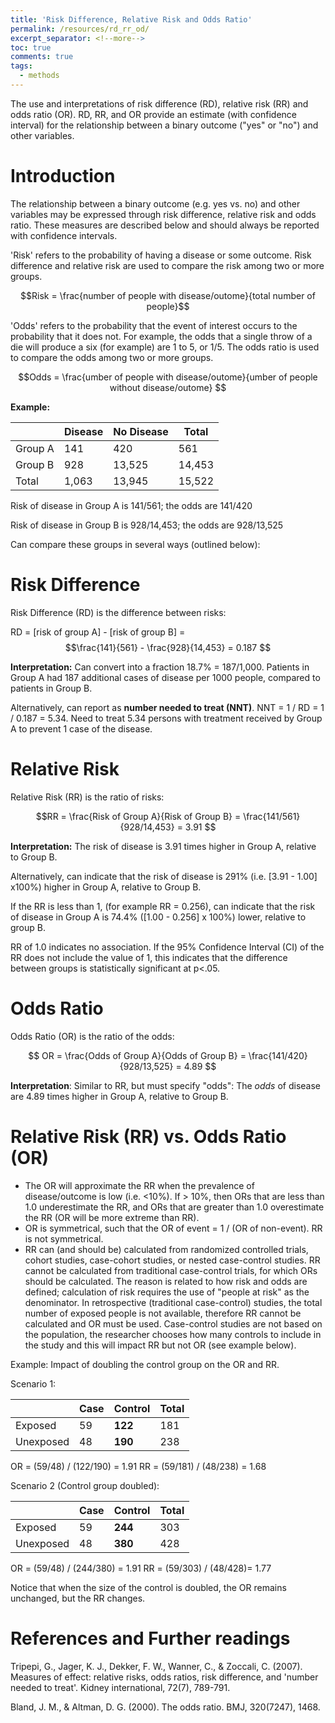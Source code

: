 ```yaml
---
title: 'Risk Difference, Relative Risk and Odds Ratio'
permalink: /resources/rd_rr_od/
excerpt_separator: <!--more-->
toc: true
comments: true
tags:
  - methods
---
```


The use and interpretations of risk difference (RD), relative risk (RR) and odds ratio (OR). RD, RR, and OR provide an estimate (with confidence interval) for the relationship between a  binary outcome ("yes" or "no") and other variables.  <!--more-->

# Introduction
The relationship between a binary outcome (e.g. yes vs. no) and other variables may be expressed through risk difference, relative risk and odds ratio. These measures are described below and should always be reported with confidence intervals. 

'Risk' refers to the probability of having a disease or some outcome. Risk difference and relative risk are used to compare the risk among two or more groups.

$$Risk = \frac{number of people with disease/outome}{total number of people}$$



'Odds' refers to the probability that the event of interest occurs to the probability that it does not. For example, the odds that a single throw of a die will produce a six (for example) are 1 to 5, or 1/5. The odds ratio is used to compare the odds among two or more groups.

$$Odds = \frac{umber of people with disease/outome}{umber of people without disease/outome} $$


**Example:**

|         | Disease | No Disease | Total  |
|---------|---------|------------|--------|
| Group A | 141     | 420        | 561    |
| Group B | 928     | 13,525     | 14,453 |
| Total   | 1,063   | 13,945     | 15,522 |


Risk of disease in Group A is 141/561; the odds are 141/420

Risk of disease in Group B is 928/14,453; the odds are 928/13,525


Can compare these groups in several ways (outlined below):


# Risk Difference
Risk Difference (RD) is the difference between risks:

RD = [risk of group A] - [risk of group B] = $$\frac{141}{561} -  \frac{928}{14,453} = 0.187 $$


**Interpretation:** Can convert into a fraction 18.7% = 187/1,000. Patients in Group A had 187 additional cases of disease per 1000 people, compared to patients in Group B. 

Alternatively, can report as **number needed to treat (NNT)**. NNT = 1 / RD = 1 / 0.187 = 5.34.
Need to treat 5.34 persons with treatment received by Group A to prevent 1 case of the disease. 


# Relative Risk
Relative Risk (RR) is the ratio of risks: 

$$RR = \frac{Risk of Group A}{Risk of Group B} = \frac{141/561}{928/14,453} = 3.91 $$

**Interpretation:** The risk of disease is 3.91 times higher in Group A, relative to Group B. 

Alternatively, can indicate that the risk of disease is 291% (i.e. [3.91 - 1.00] x100%) higher in Group A, relative to Group B.

If the RR is less than 1, (for example RR = 0.256), can indicate that the risk of disease in Group A is 74.4% ([1.00 - 0.256] x 100%) lower, relative to group B.

RR of 1.0 indicates no association. If the 95% Confidence Interval (CI) of the RR does not include the value of 1, this indicates that the difference between groups is statistically significant at p<.05. 



# Odds Ratio
Odds Ratio (OR) is the ratio of the odds: 

$$ OR = \frac{Odds of Group A}{Odds of Group B} = \frac{141/420}{928/13,525} = 4.89 $$

**Interpretation**: Similar to RR, but must specify "odds": The *odds* of disease are 4.89 times higher in Group A, relative to Group B. 



# Relative Risk (RR) vs. Odds Ratio (OR)

- The OR will approximate the RR when the prevalence of disease/outcome is low (i.e. <10%). If > 10%, then ORs that are less than 1.0 underestimate the RR, and ORs that are greater than 1.0 overestimate the RR (OR will be more extreme than RR).
- OR is symmetrical, such that the OR of event = 1 / (OR of non-event). RR is not symmetrical. 
- RR can (and should be) calculated from randomized controlled trials, cohort studies, case-cohort studies, or nested case-control studies. RR cannot be calculated from traditional case-control trials, for which ORs should be calculated. The reason is related to how risk and odds are defined; calculation of risk requires the use of "people at risk" as the denominator. In retrospective (traditional case-control) studies, the total number of exposed people is not available, therefore RR cannot be calculated and OR must be used. Case-control studies are not based on the population, the researcher chooses how many controls to include in the study and this will impact RR but not OR (see example below). 


Example: Impact of doubling the control group on the OR and RR.

Scenario 1: 

|            | Case    | Control | Total |
|------------|---------|---------|-------|
| Exposed    | 59      | **122** | 181   |
| Unexposed  | 48      | **190** | 238   |

OR = (59/48) / (122/190) = 1.91
RR = (59/181) / (48/238) = 1.68



Scenario 2 (Control group doubled): 

|            | Case    | Control | Total |
|------------|---------|---------|-------|
| Exposed    | 59      | **244** | 303   |
| Unexposed  | 48      | **380** | 428   |

OR = (59/48) / (244/380) = 1.91
RR = (59/303) / (48/428)= 1.77



Notice that when the size of the control is doubled, the OR remains unchanged, but the RR changes. 





# References and Further readings

Tripepi, G., Jager, K. J., Dekker, F. W., Wanner, C., & Zoccali, C. (2007). Measures of effect: relative risks, odds ratios, risk difference, and 'number needed to treat'. Kidney international, 72(7), 789-791.

Bland, J. M., & Altman, D. G. (2000). The odds ratio. BMJ, 320(7247), 1468.








